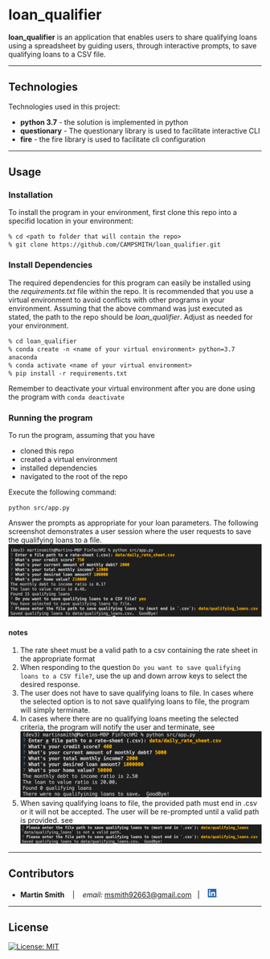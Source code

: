 # loan_qualifier

**loan_qualifier** is an application that enables users to share qualifying loans using a spreadsheet by guiding users, through interactive prompts, to save qualifying loans to a CSV file. 

---

## Technologies

Technologies used in this project:

* **python 3.7** - the solution is implemented in python
* **questionary** - The questionary library is used to facilitate interactive CLI
* **fire** - the fire library is used to facilitate cli configuration

---

## Usage

### Installation
To install the program in your environment, first clone this repo into a specifid location in your environment:
```
% cd <path to folder that will contain the repo>
% git clone https://github.com/CAMPSMITH/loan_qualifier.git
```

### Install Dependencies
The required dependencies for this program can easily be installed using the *requirements.txt* file within the repo.  It is recommended that you use a virtual environment to avoid conflicts with other programs in your environment.  Assuming that the above command was just executed as stated, the path to the repo should be *loan_qualifier*.  Adjust as needed for your environment.  
```
% cd loan_qualifier
% conda create -n <name of your virtual environment> python=3.7 anaconda
% conda activate <name of your virtual environment>
% pip install -r requirements.txt
```
Remember to deactivate your virtual environment after you are done using the program with `conda deactivate`

### Running the program
To run the program, assuming that you have
* cloned this repo 
* created a virtual environment
* installed dependencies
* navigated to the root of the repo

Execute the following command:
```
python src/app.py
```
Answer the prompts as appropriate for your loan parameters.  The following screenshot demonstrates a user session where the user requests to save the qualifying loans to a file.
![loanqualifier_saveloans.png](images/loanqualifier_saveloans.png)
#### **notes**
 1. The rate sheet must be a valid path to a csv containing the rate sheet in the appropriate format
 1. When responding to the question `Do you want to save qualifying loans to a CSV file?`, use the up and down arrow keys to select the desired response.
 1. The user does not have to save qualifying loans to file. In cases where the selected option is to not save qualifying loans to file, the program will simply terminate.
 1. In cases where there are no qualifying loans meeting the selected criteria, the program will notify the user and terminate, see ![loanqualifier_noloans.png](images/loanqualifier_noloans.png)
 1. When saving qualifying loans to file, the provided path must end in .csv or it will not be accepted.  The user will be re-prompted until a valid path is provided. see ![images/loanqualifier_badsave.png](images/loanqualifier_badsave.png)


---

## Contributors

*  **Martin Smith** <span>&nbsp;&nbsp;</span> |
<span>&nbsp;&nbsp;</span> *email:* msmith92663@gmail.com <span>&nbsp;&nbsp;</span>|
<span>&nbsp;&nbsp;</span> [<img src="images/LI-In-Bug.png" alt="in" width="20"/>](https://www.linkedin.com/in/smithmartinp/)


---

## License

[![License: MIT](https://img.shields.io/badge/License-MIT-yellow.svg)](LICENSE)



